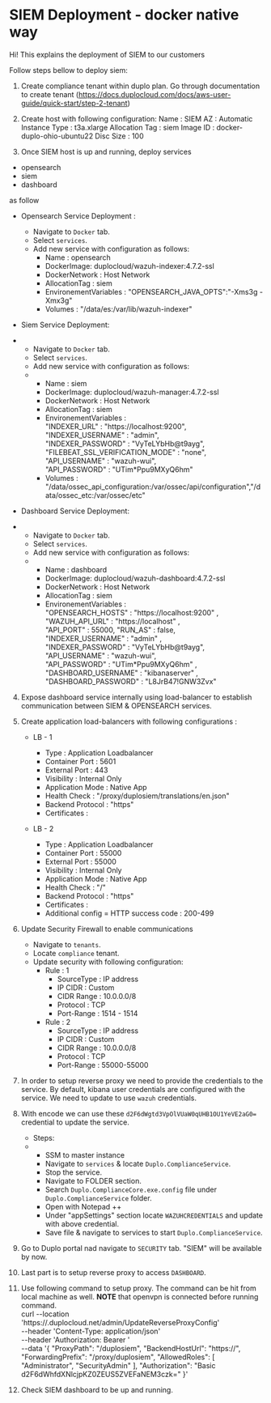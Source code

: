 # SIEM Deployment - docker native way

Hi! This explains the deployment of SIEM to our customers

Follow steps bellow to deploy siem:

1. Create compliance tenant within duplo plan.
Go through documentation to create tenant (https://docs.duplocloud.com/docs/aws-user-guide/quick-start/step-2-tenant)

2. Create host with following configuration:
Name :             SIEM
AZ :               Automatic
Instance Type :    t3a.xlarge
Allocation Tag :   siem
Image ID :         docker-duplo-ohio-ubuntu22
Disc Size :        100

3. Once SIEM host is up and running, deploy services
 - opensearch
 - siem
 - dashboard
 
 as follow
  - Opensearch Service Deployment :
    - Navigate to `Docker` tab.
    - Select `services`.
    - Add new service with configuration as follows:
       - Name : opensearch
       - DockerImage: duplocloud/wazuh-indexer:4.7.2-ssl
       - DockerNetwork : Host Network
       - AllocationTag : siem
       - EnvironementVariables : "OPENSEARCH_JAVA_OPTS":"-Xms3g -Xmx3g"
       - Volumes : "/data/es:/var/lib/wazuh-indexer"
     
  - Siem Service Deployment:
  - - Navigate to `Docker` tab.
    - Select `services`.
    - Add new service with configuration as follows:
    -  - Name : siem
       - DockerImage: duplocloud/wazuh-manager:4.7.2-ssl
       - DockerNetwork : Host Network
       - AllocationTag : siem
       - EnvironementVariables : <br /> "INDEXER_URL" : "https://localhost:9200",<br /> "INDEXER_USERNAME" : "admin", <br />"INDEXER_PASSWORD" : "VyTeLYbHb@t9ayg",<br /> "FILEBEAT_SSL_VERIFICATION_MODE" : "none",<br /> "API_USERNAME" : "wazuh-wui", <br />"API_PASSWORD" : "UTim*Ppu9MXyQ6hm"
       - Volumes : "/data/ossec_api_configuration:/var/ossec/api/configuration","/data/ossec_etc:/var/ossec/etc"

  - Dashboard Service Deployment:
  - - Navigate to `Docker` tab.
    - Select `services`.
    - Add new service with configuration as follows:
    -  - Name : dashboard
       - DockerImage: duplocloud/wazuh-dashboard:4.7.2-ssl
       - DockerNetwork : Host Network
       - AllocationTag : siem
       - EnvironementVariables :<br /> "OPENSEARCH_HOSTS" : "https://localhost:9200" ,<br /> "WAZUH_API_URL" : "https://localhost" , <br />"API_PORT" : 55000, "RUN_AS" : false, <br />"INDEXER_USERNAME" : "admin" , <br />"INDEXER_PASSWORD" : "VyTeLYbHb@t9ayg", <br />"API_USERNAME" : "wazuh-wui", <br />"API_PASSWORD" : "UTim*Ppu9MXyQ6hm" , <br />"DASHBOARD_USERNAME" : "kibanaserver" ,<br /> "DASHBOARD_PASSWORD" : "L8JrB47!GNW3Zvx"

4. Expose dashboard service internally using load-balancer to establish communication between SIEM & OPENSEARCH services.
5. Create application load-balancers with following configurations :
   - LB - 1
     - Type : Application Loadbalancer
     - Container Port : 5601
     - External Port : 443
     - Visibility : Internal Only
     - Application Mode : Native App
     - Health Check : "/proxy/duplosiem/translations/en.json"
     - Backend Protocol : "https"
     - Certificates : <As per Portal>

   - LB - 2
      - Type : Application Loadbalancer
      - Container Port : 55000
      - External Port : 55000
      - Visibility : Internal Only
      - Application Mode : Native App
      - Health Check : "/"
      - Backend Protocol : "https"
      - Certificates : <As per Portal>
      - Additional config = HTTP success code : 200-499
        
  6. Update Security Firewall to enable communications
     - Navigate to `tenants`.
     - Locate `compliance` tenant.
     - Update security with following configuration:
       - Rule : 1
         - SourceType : IP address
         - IP CIDR : Custom
         - CIDR Range : 10.0.0.0/8
         - Protocol : TCP
         - Port-Range : 1514 - 1514
       - Rule : 2
         - SourceType : IP address
         - IP CIDR : Custom
         - CIDR Range : 10.0.0.0/8
         - Protocol : TCP
         - Port-Range : 55000-55000

   7. In order to setup reverse proxy we need to provide the credentials to the service. By default, kibana user credentials are configured with the service. We need to update to use `wazuh` credentials.
   8. With encode we can use these `d2F6dWgtd3VpOlVUaW0qUHB1OU1YeVE2aG0=` credential to update the service.
      - Steps:
      - - SSM to master instance
        - Navigate to `services` & locate `Duplo.ComplianceService`.
        - Stop the service.
        - Navigate to FOLDER section.
        - Search `Duplo.ComplianceCore.exe.config` file under `Duplo.ComplianceService` folder.
        - Open with Notepad ++
        - Under "appSettings" section locate `WAZUHCREDENTIALS` and update with above credential.
        - Save file & navigate to services to start `Duplo.ComplianceService`.
       
   9. Go to Duplo portal nad navigate to `SECURITY` tab. "SIEM" will be available by now.
   10. Last part is to setup reverse proxy to access `DASHBOARD`.
   11. Use following command to setup proxy. The command can be hit from local machine as well. **NOTE** that openvpn is connected before running command.<br />
curl --location 'https://<change>.duplocloud.net/admin/UpdateReverseProxyConfig' \
--header 'Content-Type: application/json' \
--header 'Authorization: Bearer <token>' \
--data '{
    "ProxyPath": "/duplosiem",
    "BackendHostUrl": "https://<give-dashboard-service-url>",
    "ForwardingPrefix": "/proxy/duplosiem",
    "AllowedRoles": [
        "Administrator",
        "SecurityAdmin"
    ],
    "Authorization": "Basic d2F6dWhfdXNlcjpKZ0ZEUS5ZVEFaNEM3czk="
}'
12. Check SIEM dashboard to be up and running.
